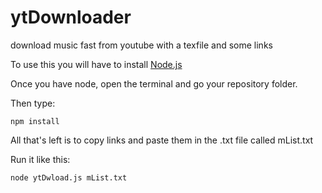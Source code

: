 # ytDownloader
download music fast from youtube with a texfile and some links

To use this you will have to install [Node.js](https://nodejs.org/es/download/)

Once you have node, open the terminal and go your repository folder.

Then type:
~~~
npm install
~~~

All that's left is to copy links and paste them in the .txt file called mList.txt

Run it like this:

~~~
node ytDwload.js mList.txt
~~~

